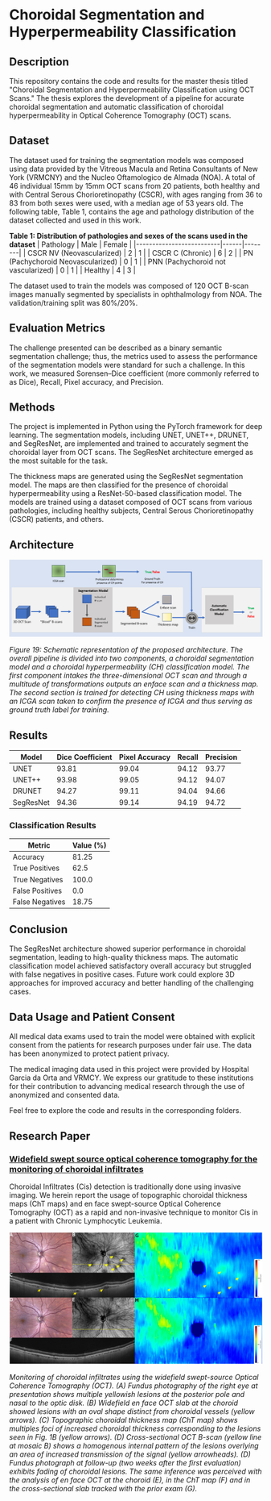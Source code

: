 # Choroidal Segmentation and Hyperpermeability Classification

## Description
This repository contains the code and results for the master thesis titled "Choroidal Segmentation and Hyperpermeability Classification using OCT Scans." The thesis explores the development of a pipeline for accurate choroidal segmentation and automatic classification of choroidal hyperpermeability in Optical Coherence Tomography (OCT) scans.

## Dataset

The dataset used for training the segmentation models was composed using data provided by the Vitreous Macula and Retina Consultants of New York (VRMCNY) and the Nucleo Oftamologico de Almada (NOA). A total of 46 individual 15mm by 15mm OCT scans from 20 patients, both healthy and with Central Serous Chorioretinopathy (CSCR), with ages ranging from 36 to 83 from both sexes were used, with a median age of 53 years old. The following table, Table 1, contains the age and pathology distribution of the dataset collected and used in this work.

**Table 1: Distribution of pathologies and sexes of the scans used in the dataset**
| Pathology                | Male | Female |
|--------------------------|------|--------|
| CSCR NV (Neovascularized) | 2    | 1      |
| CSCR C (Chronic)          | 6    | 2      |
| PN (Pachychoroid Neovascularized) | 0 | 1      |
| PNN (Pachychoroid not vascularized) | 0 | 1      |
| Healthy                  | 4    | 3      |

The dataset used to train the models was composed of 120 OCT B-scan images manually segmented by specialists in ophthalmology from NOA. The validation/training split was 80%/20%.

## Evaluation Metrics

The challenge presented can be described as a binary semantic segmentation challenge; thus, the metrics used to assess the performance of the segmentation models were standard for such a challenge. In this work, we measured Sorensen–Dice coefficient (more commonly referred to as Dice), Recall, Pixel accuracy, and Precision.

## Methods
The project is implemented in Python using the PyTorch framework for deep learning. The segmentation models, including UNET, UNET++, DRUNET, and SegResNet, are implemented and trained to accurately segment the choroidal layer from OCT scans. The SegResNet architecture emerged as the most suitable for the task.

The thickness maps are generated using the SegResNet segmentation model. The maps are then classified for the presence of choroidal hyperpermeability using a ResNet-50-based classification model. The models are trained using a dataset composed of OCT scans from various pathologies, including healthy subjects, Central Serous Chorioretinopathy (CSCR) patients, and others.

## Architecture
![Schematic representation of the proposed architecture](resources/architecture.png)

*Figure 19: Schematic representation of the proposed architecture. The overall pipeline is divided into two components, a choroidal segmentation model and a choroidal hyperpermeability (CH) classification model. The first component intakes the three-dimensional OCT scan and through a multitude of transformations outputs an enface scan and a thickness map. The second section is trained for detecting CH using thickness maps with an ICGA scan taken to confirm the presence of ICGA and thus serving as ground truth label for training.*


## Results

| Model        | Dice Coefficient | Pixel Accuracy | Recall | Precision |
|--------------|------------------|----------------|--------|-----------|
| UNET         | 93.81            | 99.04          | 94.12  | 93.77     |
| UNET++       | 93.98            | 99.05          | 94.12  | 94.07     |
| DRUNET       | 94.27            | 99.11          | 94.04  | 94.66     |
| SegResNet    | 94.36            | 99.14          | 94.19  | 94.72     |

### Classification Results

| Metric          | Value (%)  |
|-----------------|------------|
| Accuracy        | 81.25      |
| True Positives  | 62.5       |
| True Negatives  | 100.0      |
| False Positives | 0.0        |
| False Negatives | 18.75      |

## Conclusion
The SegResNet architecture showed superior performance in choroidal segmentation, leading to high-quality thickness maps. The automatic classification model achieved satisfactory overall accuracy but struggled with false negatives in positive cases. Future work could explore 3D approaches for improved accuracy and better handling of the challenging cases.

## Data Usage and Patient Consent

All medical data exams used to train the model were obtained with explicit consent from the patients for research purposes under fair use. The data has been anonymized to protect patient privacy.

The medical imaging data used in this project were provided by Hospital Garcia da Orta and VRMCY. We express our gratitude to these institutions for their contribution to advancing medical research through the use of anonymized and consented data.


Feel free to explore the code and results in the corresponding folders.

## Research Paper

### [Widefield swept source optical coherence tomography for the monitoring of choroidal infiltrates](https://www.sciencedirect.com/science/article/pii/S2451993624001890?via%3Dihub#fig1)

Choroidal Infiltrates (Cis) detection is traditionally done using invasive imaging. We herein report the usage of topographic choroidal thickness maps (ChT maps) and en face swept-source Optical Coherence Tomography (OCT) as a rapid and non-invasive technique to monitor Cis in a patient with Chronic Lymphocytic Leukemia.

![Papper Image](resources/paper_img.jpg)

*Monitoring of choroidal infiltrates using the widefield swept-source Optical Coherence Tomography (OCT). (A) Fundus photography of the right eye at presentation shows multiple yellowish lesions at the posterior pole and nasal to the optic disk. (B) Widefield en face OCT slab at the choroid showed lesions with an oval shape distinct from choroidal vessels (yellow arrows). (C) Topographic choroidal thickness map (ChT map) shows multiples foci of increased choroidal thickness corresponding to the lesions seen in Fig. 1B (yellow arrows). (D) Cross-sectional OCT B-scan (yellow line at mosaic B) shows a homogenous internal pattern of the lesions overlying an area of increased transmission of the signal (yellow arrowheads). (D) Fundus photograph at follow-up (two weeks after the first evaluation) exhibits fading of choroidal lesions. The same inference was perceived with the analysis of en face OCT at the choroid (E), in the ChT map (F) and in the cross-sectional slab tracked with the prior exam (G).*
